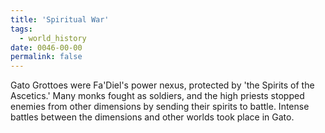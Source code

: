 ```yaml
---
title: 'Spiritual War'
tags:
  - world_history
date: 0046-00-00
permalink: false
---
```

Gato Grottoes were Fa'Diel's power nexus, protected by 'the Spirits of the Ascetics.' Many monks fought as soldiers, and the high priests stopped enemies from other dimensions by sending their spirits to battle. Intense battles between the dimensions and other worlds took place in Gato.